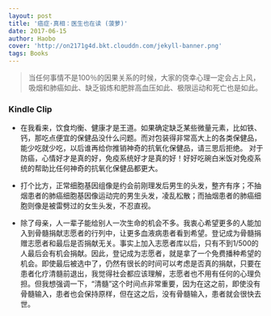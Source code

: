 ```yaml
---
layout: post
title: '癌症·真相：医生也在读 (菠萝)'
date: 2017-06-15
author: Haobo
cover: 'http://on2171g4d.bkt.clouddn.com/jekyll-banner.png'
tags: Books
---
```


> 当任何事情不是100％的因果关系的时候，大家的侥幸心理一定会占上风，吸烟和肺癌如此、缺乏锻炼和肥胖高血压如此、极限运动和死亡也是如此。

### Kindle Clip

* 在我看来，饮食均衡、健康才是王道。如果确定缺乏某些微量元素，比如铁、钙，那吃点便宜的保健品没什么问题。而对包装得非常高大上的各类保健品，能少吃就少吃，以后谁再给你推销神奇的抗氧化保健品，请三思后拒绝。 对于防癌，心情好才是真的好，免疫系统好才是真的好！好好吃碗白米饭对免疫系统的帮助比任何神奇的抗氧化保健品都更大。

* 打个比方，正常细胞基因组像是约会前刚理发后男生的头发，整齐有序；不抽烟患者的肺癌细胞基因像运动完的男生头发，凌乱松散；而抽烟患者的肺癌细胞则像是被雷劈过的女生头发，不忍直视。

* 除了母亲，人一辈子能给别人一次生命的机会不多。我衷心希望更多的人能加入到骨髓捐献志愿者的行列中，让更多血液病患者看到希望。登记成为骨髓捐赠志愿者和最后是否捐献无关。事实上加入志愿者库以后，只有不到1/500的人最后会有机会捐献。因此，登记成为志愿者，就是拿了一个免费播种希望的机会。即使最后被选中了，仍然有很长的时间可以考虑是否真的捐献，只要在患者化疗清髓前退出，我觉得社会都应该理解，志愿者也不用有任何的心理负担。但我想强调一下，“清髓”这个时间点非常重要，因为在这之前，即使没有骨髓输入，患者也会保持原样，但在这之后，没有骨髓输入，患者就会很快去世。
